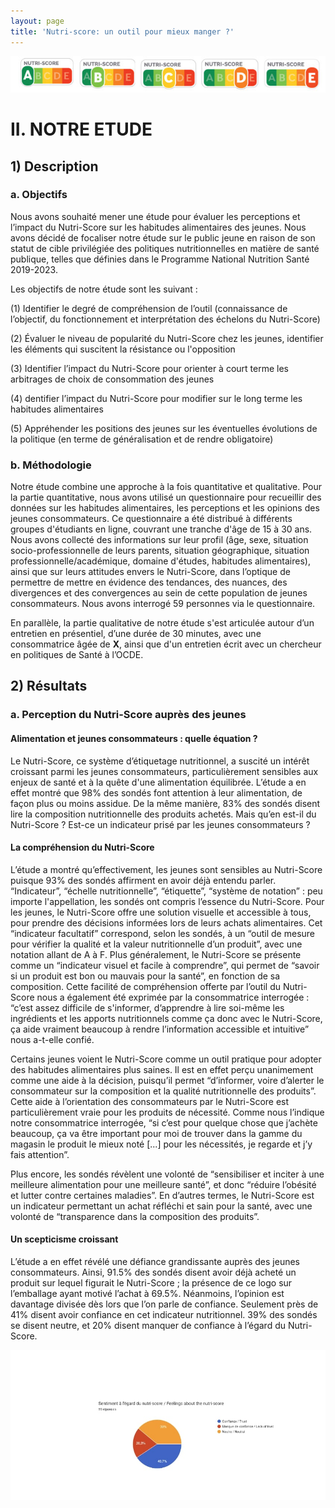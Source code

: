 ```yaml
---
layout: page
title: 'Nutri-score: un outil pour mieux manger ?'
---
```


![screenshot](declinaison-logo-nutriscore.jpg)
# II. NOTRE ETUDE
## 1) Description
### a. Objectifs

Nous avons souhaité mener une étude pour évaluer les perceptions et l’impact du Nutri-Score sur les habitudes alimentaires des jeunes. Nous avons décidé de focaliser notre étude sur le public jeune en raison de son statut de cible privilégiée des politiques nutritionnelles en matière de santé publique, telles que définies dans le Programme National Nutrition Santé 2019-2023.

Les objectifs de notre étude sont les suivant : 

(1) Identifier le degré de compréhension de l’outil (connaissance de l’objectif, du fonctionnement et interprétation des échelons du Nutri-Score)

(2) Évaluer le niveau de popularité du Nutri-Score chez les jeunes, identifier les éléments qui suscitent la résistance ou l'opposition

(3) Identifier l’impact du Nutri-Score pour orienter à court terme les arbitrages de choix de consommation des jeunes 

(4) dentifier l’impact du Nutri-Score pour modifier sur le long terme les habitudes alimentaires 

(5) Appréhender les positions des jeunes sur les éventuelles évolutions de la politique (en terme de généralisation et de rendre obligatoire)

### b. Méthodologie 

Notre étude combine une approche à la fois quantitative et qualitative. Pour la partie quantitative, nous avons utilisé un questionnaire pour recueillir des données sur les habitudes alimentaires, les perceptions et les opinions des jeunes consommateurs. Ce questionnaire a été distribué à différents groupes d'étudiants en ligne, couvrant une tranche d'âge de 15 à 30 ans. Nous avons collecté des informations sur leur profil (âge, sexe, situation socio-professionnelle de leurs parents, situation géographique, situation professionnelle/académique, domaine d'études, habitudes alimentaires), ainsi que sur leurs attitudes envers le Nutri-Score, dans l’optique de permettre de mettre en évidence des tendances, des nuances, des divergences et des convergences au sein de cette population de jeunes consommateurs. Nous avons interrogé 59 personnes via le questionnaire. 

En parallèle, la partie qualitative de notre étude s'est articulée autour d’un entretien en présentiel, d’une durée de 30 minutes, avec une consommatrice âgée de **X**, ainsi que d'un entretien écrit avec un chercheur en politiques de Santé à l’OCDE.

## 2) Résultats
### a. Perception du Nutri-Score auprès des jeunes

#### Alimentation et jeunes consommateurs : quelle équation ?

Le Nutri-Score, ce système d’étiquetage nutritionnel, a suscité un intérêt croissant parmi les jeunes consommateurs, particulièrement sensibles aux enjeux de santé et à la quête d'une alimentation équilibrée. L’étude a en effet montré que 98% des sondés font attention à leur alimentation, de façon plus ou moins assidue. De la même manière, 83% des sondés disent lire la composition nutritionnelle des produits achetés. Mais qu’en est-il du Nutri-Score ? Est-ce un indicateur prisé par les jeunes consommateurs ? 

#### La compréhension du Nutri-Score

L’étude a montré qu’effectivement, les jeunes sont sensibles au Nutri-Score puisque 93% des sondés affirment en avoir déjà entendu parler. “Indicateur”, “échelle nutritionnelle”, “étiquette”, “système de notation” : peu importe l'appellation, les sondés ont compris l’essence du Nutri-Score. Pour les jeunes, le Nutri-Score offre une solution visuelle et accessible à tous, pour prendre des décisions informées lors de leurs achats alimentaires. Cet “indicateur facultatif” correspond, selon les sondés, à un “outil de mesure pour vérifier la qualité et la valeur nutritionnelle d’un produit”, avec une notation allant de A à F. Plus généralement, le Nutri-Score se présente comme un “indicateur visuel et facile à comprendre”, qui permet de “savoir si un produit est bon ou mauvais pour la santé”, en fonction de sa composition. Cette facilité de compréhension offerte par l’outil du Nutri-Score nous a également été exprimée par la consommatrice interrogée : “c’est assez difficile de s'informer, d’apprendre à lire soi-même les ingrédients et les apports nutritionnels comme ça donc avec le Nutri-Score, ça aide vraiment beaucoup à rendre l’information accessible et intuitive” nous a-t-elle confié. 

Certains jeunes voient le Nutri-Score comme un outil pratique pour adopter des habitudes alimentaires plus saines. Il est en effet perçu unanimement comme une aide à la décision, puisqu’il permet “d’informer, voire d’alerter le consommateur sur la composition et la qualité nutritionnelle des produits”. Cette aide à l’orientation des consommateurs par le Nutri-Score est particulièrement vraie pour les produits de nécessité. Comme nous l’indique notre consommatrice interrogée, “si c’est pour quelque chose que j’achète beaucoup, ça va être important pour moi de trouver dans la gamme du magasin le produit le mieux noté [...] pour les nécessités, je regarde et j’y fais attention”. 

Plus encore, les sondés révèlent une volonté de “sensibiliser et inciter à une meilleure alimentation pour une meilleure santé”, et donc “réduire l’obésité et lutter contre certaines maladies”. En d’autres termes, le Nutri-Score est un indicateur permettant un achat réfléchi et sain pour la santé, avec une volonté de “transparence dans la composition des produits”. 

#### Un scepticisme croissant

L’étude a en effet révélé une défiance grandissante auprès des jeunes consommateurs. Ainsi, 91.5% des sondés disent avoir déjà acheté un produit sur lequel figurait le Nutri-Score ; la présence de ce logo sur l’emballage ayant motivé l’achat à 69.5%. Néanmoins, l’opinion est davantage divisée dès lors que l’on parle de confiance. Seulement près de 41% disent avoir confiance en cet indicateur nutritionnel. 39% des sondés se disent neutre, et 20% disent manquer de confiance à l’égard du Nutri-Score.

![screenshot](https://github.com/sdavdragon/Nutri-score-etude/blob/7c35990e7c75d268e9946fb2de811851814132bc/2023-12-07_(2)%5B1%5D.jpg)
